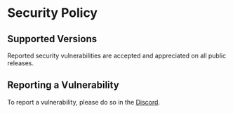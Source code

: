 # Security Policy

## Supported Versions

Reported security vulnerabilities are accepted and appreciated on all public releases.

## Reporting a Vulnerability

To report a vulnerability, please do so in the [Discord](https://discord.gg/ppPZX4D7Wf).
